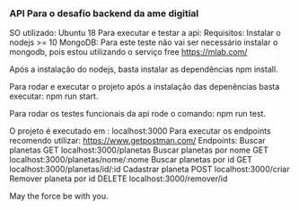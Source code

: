 ### API Para o desafio backend da ame digitial ###

SO utilizado: Ubuntu 18
Para executar e testar a api:
Requisitos: Instalar o nodejs >= 10
MongoDB: Para este teste não vai ser necessário instalar o mongodb, pois estou utilizando o serviço free https://mlab.com/

Após a instalação do nodejs, basta instalar as dependências npm install.

Para rodar e executar o projeto após a instalação das depenências basta executar:
npm run start.

Para rodar os testes funcionais da api rode o comando:
npm run test.

O projeto é executado em : localhost:3000
Para executar os endpoints recomendo utilizar: https://www.getpostman.com/
Endpoints:
Buscar planetas
GET localhost:3000/planetas
Buscar planetas por nome
GET localhost:3000/planetas/nome/:nome
Buscar planetas por id
GET localhost:3000/planetas/id/:id
Cadastrar planeta
POST localhost:3000/criar
Remover planeta por id
DELETE localhost:3000/remover/id

May the force be with you.


